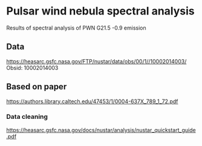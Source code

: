 # Pulsar wind nebula spectral analysis

Results of spectral analysis of PWN G21.5 -0.9 emission


## Data
https://heasarc.gsfc.nasa.gov/FTP/nustar/data/obs/00/1//10002014003/
Obsid: 10002014003

## Based on paper
https://authors.library.caltech.edu/47453/1/0004-637X_789_1_72.pdf

### Data cleaning
https://heasarc.gsfc.nasa.gov/docs/nustar/analysis/nustar_quickstart_guide.pdf
